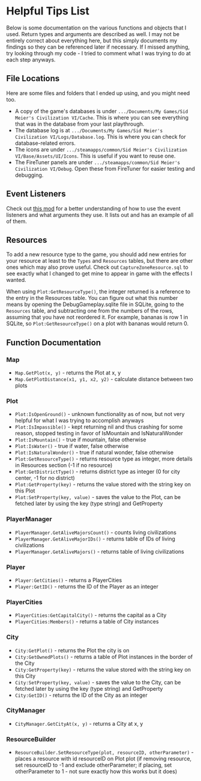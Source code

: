 # Helpful Tips List

Below is some documentation on the various functions and objects that I used. Return types and arguments are described as well. I may not be entirely correct about everything here, but this simply documents my findings so they can be referenced later if necessary. If I missed anything, try looking through my code - I tried to comment what I was trying to do at each step anyways.

## File Locations

Here are some files and folders that I ended up using, and you might need too.

* A copy of the game's databases is under ```.../Documents/My Games/Sid Meier's Civilization VI/Cache```. This is where you can see everything that was in the database from your last playthrough.
* The database log is at ```.../Documents/My Games/Sid Meier's Civilization VI/Logs/Database.log```. This is where you can check for database-related errors.
* The icons are under ```.../steamapps/common/Sid Meier's Civilization VI/Base/Assets/UI/Icons```. This is useful if you want to reuse one.
* The FireTuner panels are under ```.../steamapps/common/Sid Meier's Civilization VI/Debug```. Open these from FireTuner for easier testing and debugging.

## Event Listeners

Check out [this mod](https://steamcommunity.com/sharedfiles/filedetails/?id=2776800137) for a better understanding of how to use the event listeners and what arguments they use. It lists out and has an example of all of them.

## Resources

To add a new resource type to the game, you should add new entries for your resource at least to the ```Types``` and ```Resources``` tables, but there are other ones which may also prove useful. Check out ```CaptureZoneResource.sql``` to see exactly what I changed to get mine to appear in game with the effects I wanted.

When using ```Plot:GetResourceType()```, the integer returned is a reference to the entry in the Resources table. You can figure out what this number means by opening the DebugGameplay.sqlite file in SQLite, going to the ```Resources``` table, and subtracting one from the numbers of the rows, assuming that you have not reordered it. For example, bananas is row 1 in SQLite, so ```Plot:GetResourceType()``` on a plot with bananas would return 0.

## Function Documentation

### Map
* ```Map.GetPlot(x, y)``` - returns the Plot at x, y
* ```Map.GetPlotDistance(x1, y1, x2, y2)``` - calculate distance between two plots

### Plot
* ```Plot:IsOpenGround()``` - unknown functionality as of now, but not very helpful for what I was trying to accomplish anyways
* ```Plot:IsImpassible()``` - kept returning nil and thus crashing for some reason, stopped testing in favor of IsMountain and IsNaturalWonder
* ```Plot:IsMountain()``` - true if mountain, false otherwise
* ```Plot:IsWater()``` - true if water, false otherwise
* ```Plot:IsNaturalWonder()``` - true if natural wonder, false otherwise
* ```Plot:GetResourceType()``` - returns resource type as integer, more details in Resources section (-1 if no resource)
* ```Plot:GetDistrictType()``` - returns district type as integer (0 for city center, -1 for no district)
* ```Plot:GetProperty(key)``` - returns the value stored with the string key on this Plot
* ```Plot:SetProperty(key, value)``` - saves the value to the Plot, can be fetched later by using the key (type string) and GetProperty

### PlayerManager
* ```PlayerManager.GetAliveMajorsCount()``` - counts living civilizations
* ```PlayerManager.GetAliveMajorIDs()``` - returns table of IDs of living civilizations
* ```PlayerManager.GetAliveMajors()``` - returns table of living civilizations

### Player
* ```Player:GetCities()``` - returns a PlayerCities
* ```Player:GetID()``` - returns the ID of the Player as an integer

### PlayerCities
* ```PlayerCities:GetCapitalCity()``` - returns the capital as a City
* ```PlayerCities:Members()``` - returns a table of City instances

### City
* ```City:GetPlot()``` - returns the Plot the city is on
* ```City:GetOwnedPlots()``` - returns a table of Plot instances in the border of the City
* ```City:GetProperty(key)``` - returns the value stored with the string key on this City
* ```City:SetProperty(key, value)``` - saves the value to the City, can be fetched later by using the key (type string) and GetProperty
* ```City:GetID()``` - returns the ID of the City as an integer

### CityManager
* ```CityManager.GetCityAt(x, y)``` - returns a City at x, y

### ResourceBuilder
* ```ResourceBuilder.SetResourceType(plot, resourceID, otherParameter)``` - places a resource with id resourceID on Plot plot (if removing resource, set resourceID to -1 and exclude otherParameter; if placing, set otherParameter to 1 - not sure exactly how this works but it does)